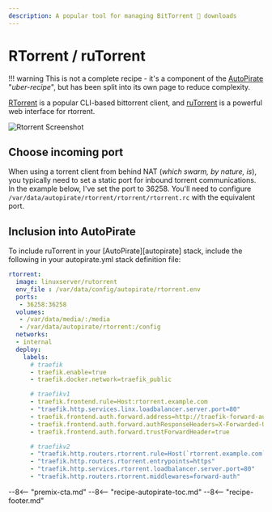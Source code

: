 ```yaml
---
description: A popular tool for managing BitTorrent 💾 downloads
---
```


# RTorrent / ruTorrent

!!! warning
    This is not a complete recipe - it's a component of the [AutoPirate](/recipes/autopirate/) "_uber-recipe_", but has been split into its own page to reduce complexity.

[RTorrent](http://rakshasa.github.io/rtorrent) is a popular CLI-based bittorrent client, and [ruTorrent](https://github.com/Novik/ruTorrent) is a powerful web interface for rtorrent.

![Rtorrent Screenshot](../../images/rtorrent.png)

## Choose incoming port

When using a torrent client from behind NAT (_which swarm, by nature, is_), you typically need to set a static port for inbound torrent communications. In the example below, I've set the port to 36258. You'll need to configure `/var/data/autopirate/rtorrent/rtorrent/rtorrent.rc` with the equivalent port.

## Inclusion into AutoPirate

To include ruTorrent in your [AutoPirate][autopirate] stack, include the following in your autopirate.yml stack definition file:

```yaml
rtorrent:
  image: linuxserver/rutorrent
  env_file : /var/data/config/autopirate/rtorrent.env
  ports:
   - 36258:36258
  volumes:
   - /var/data/media/:/media
   - /var/data/autopirate/rtorrent:/config
  networks:
  - internal
  deploy:
    labels:
      # traefik
      - traefik.enable=true
      - traefik.docker.network=traefik_public

      # traefikv1
      - traefik.frontend.rule=Host:rtorrent.example.com
      - "traefik.http.services.linx.loadbalancer.server.port=80"
      - traefik.frontend.auth.forward.address=http://traefik-forward-auth:4181
      - traefik.frontend.auth.forward.authResponseHeaders=X-Forwarded-User
      - traefik.frontend.auth.forward.trustForwardHeader=true        

      # traefikv2
      - "traefik.http.routers.rtorrent.rule=Host(`rtorrent.example.com`)"
      - "traefik.http.routers.rtorrent.entrypoints=https"
      - "traefik.http.services.rtorrent.loadbalancer.server.port=80"
      - "traefik.http.routers.rtorrent.middlewares=forward-auth"
```

--8<-- "premix-cta.md"
--8<-- "recipe-autopirate-toc.md"
--8<-- "recipe-footer.md"